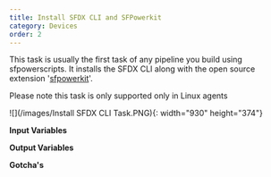 ```yaml
---
title: Install SFDX CLI and SFPowerkit
category: Devices
order: 2
---
```


This task is usually the first task of any pipeline you build using sfpowerscripts. It installs the SFDX CLI along with the open source extension '[sfpowerkit](https://github.com/Accenture/sfpowerkit)'.&nbsp;

Please note this task is only supported only in Linux agents

![](/images/Install SFDX CLI Task.PNG){: width="930" height="374"}

**Input Variables**

**Output Variables**

**Gotcha's**

&nbsp;